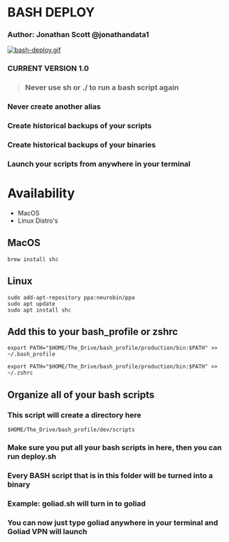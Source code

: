 # BASH DEPLOY
### Author: Jonathan Scott  @jonathandata1
[![bash-deploy.gif](https://i.postimg.cc/5NhZ8N9j/bash-deploy.gif)](https://postimg.cc/F7xW4vLQ)
### CURRENT VERSION 1.0

###
> ### Never use sh or ./ to run a bash script again
### Never create another alias
### Create historical backups of your scripts
### Create historical backups of your binaries
### Launch your scripts from anywhere in your terminal

# Availability
- MacOS
- Linux Distro's

## MacOS
```
brew install shc
```
## Linux
```
sudo add-apt-repository ppa:neurobin/ppa
sudo apt update
sudo apt install shc
```
## Add this to your bash_profile or zshrc
```
export PATH="$HOME/The_Drive/bash_profile/production/bin:$PATH" >> ~/.bash_profile
```
```
export PATH="$HOME/The_Drive/bash_profile/production/bin:$PATH" >> ~/.zshrc
```
## Organize all of your bash scripts

### This script will create a directory here
```
$HOME/The_Drive/bash_profile/dev/scripts
```
### Make sure you put all your bash scripts in here, then you can run deploy.sh
### Every BASH script that is in this folder will be turned into a binary

### Example: goliad.sh will turn in to goliad
### You can now just type goliad anywhere in your terminal and Goliad VPN will launch



